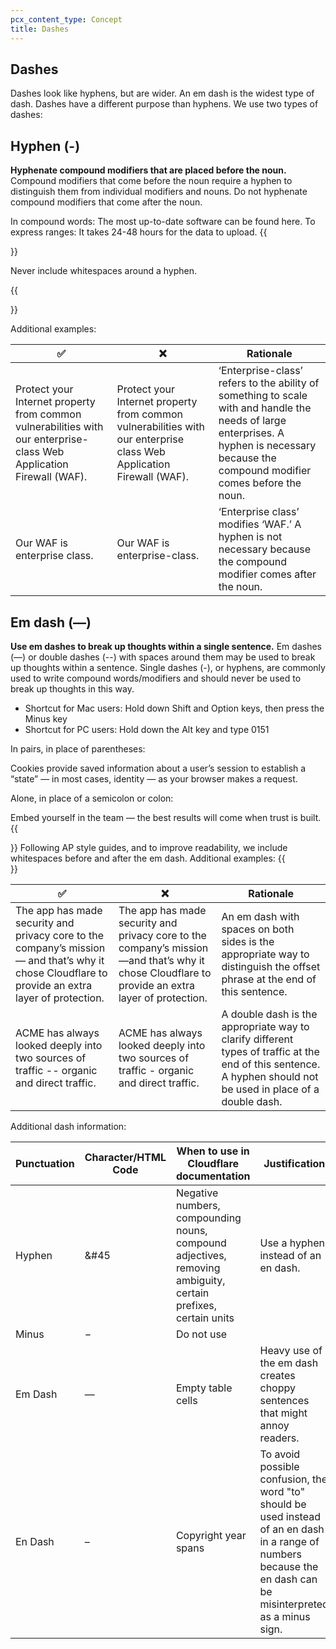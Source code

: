 ```yaml
---
pcx_content_type: Concept
title: Dashes
---
```


## Dashes

Dashes look like hyphens, but are wider. An em dash is the widest type of dash. Dashes have a different purpose than hyphens. We use two types of dashes:

## Hyphen (-) 

**Hyphenate compound modifiers that are placed before the noun.** Compound modifiers that come before the noun require a hyphen to distinguish them from individual modifiers and nouns. Do not hyphenate compound modifiers that come after the noun. 

In compound words: The most up-to-date software can be found here.
To express ranges: It takes 24-48 hours for the data to upload.
{{<Aside type="note">}}
 
Never include whitespaces around a hyphen.
 
{{</Aside>}}

Additional examples:

|✅|❌|Rationale|
|----|---|---|
|Protect your Internet property from common vulnerabilities with our enterprise-class Web Application Firewall (WAF).| Protect your Internet property from common vulnerabilities with our enterprise class Web Application Firewall (WAF). | ‘Enterprise-class’ refers to the ability of something to scale with and handle the needs of large enterprises. A hyphen is necessary because the compound modifier comes before the noun. |
|Our WAF is enterprise class. | Our WAF is enterprise-class. | ‘Enterprise class’ modifies ‘WAF.’ A hyphen is not necessary because the compound modifier comes after the noun. |

## Em dash (—)
**Use em dashes to break up thoughts within a single sentence.** Em dashes (—) or double dashes (--) with spaces around them may be used to break up thoughts within a sentence. Single dashes (-), or hyphens, are commonly used to write compound words/modifiers and should never be used to break up thoughts in this way.

+ Shortcut for Mac users: Hold down Shift and Option keys, then press the Minus key
+ Shortcut for PC users: Hold down the Alt key and type 0151

In pairs, in place of parentheses: 

Cookies provide saved information about a user’s session to establish a “state” — in most cases, identity — as your browser makes a request.

Alone, in place of a semicolon or colon: 

Embed yourself in the team — the best results will come when trust is built.
{{<Aside type="note">}}
Following AP style guides, and to improve readability, we include whitespaces before and after the em dash.
Additional examples: 
{{</Aside>}}

|✅|❌|Rationale|
|----|---|---|
|The app has made security and privacy core to the company’s mission — and that’s why it chose Cloudflare to provide an extra layer of protection.|The app has made security and privacy core to the company’s mission—and that’s why it chose Cloudflare to provide an extra layer of protection.|An em dash with spaces on both sides is the appropriate way to distinguish the offset phrase at the end of this sentence.|
|ACME has always looked deeply into two sources of traffic -- organic and direct traffic.|ACME has always looked deeply into two sources of traffic - organic and direct traffic.|A double dash is the appropriate way to clarify different types of traffic at the end of this sentence. A hyphen should not be used in place of a double dash.|

Additional dash information:

|Punctuation|Character/HTML Code|When to use in Cloudflare documentation | Justification| 
|----|----|----|----|
|Hyphen |&#45|Negative numbers, compounding nouns, compound adjectives, removing ambiguity, certain prefixes, certain units|Use a hyphen instead of an en dash.|
|Minus|&minus;|Do not use| |
|Em Dash|&mdash;|Empty table cells|Heavy use of the em dash creates choppy sentences that might annoy readers.|
|En Dash|&ndash;|Copyright year spans|To avoid possible confusion, the word "to" should be used instead of an en dash in a range of numbers because the en dash can be misinterpreted as a minus sign.|
